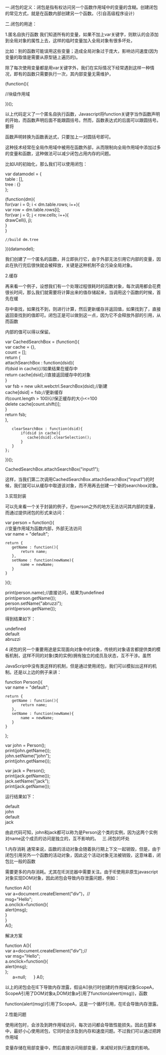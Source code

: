 一.闭包的定义：闭包是指有权访问另一个函数作用域中的变量的含糊。创建闭包的常见方式，就是在函数内部创建另一个函数。（引自高级程序设计）

二.闭包的用途：

1.匿名自执行函数 
  我们知道所有的变量，如果不加上var关键字，则默认的会添加到全局对象的属性上去，这样的临时变量加入全局对象有很多坏处，
  
  比如：别的函数可能误用这些变量；造成全局对象过于庞大，影响访问速度(因为变量的取值是需要从原型链上遍历的)。
  
  除了每次使用变量都是用var关键字外，我们在实际情况下经常遇到这样一种情况，即有的函数只需要执行一次，其内部变量无需维护，
  
  (function(){  
  
 //块级作用域  
 
  })();  

以上代码定义了一个匿名自执行函数，Javascript将function关键字当作函数声明的开始，而函数声明后面不能跟圆括号。然而，函数表达式的后面可以跟圆括号。要将

函数声明转换为函数表达式，只要加上一对圆括号即可。

这种技术经常在全局作用域中被用在函数外部，从而限制向全局作用域中添加过多的变量和函数，这种做法可以减少闭包占用内存的问题。
  
  比如UI的初始化，那么我们可以使用闭包：
  
  var datamodel = {    
    table : [],    
    tree : {}    
  };    
     
 (function(dm){    
    for(var i = 0; i < dm.table.rows; i++){    
       var row = dm.table.rows[i];    
       for(var j = 0; j < row.cells; i++){    
           drawCell(i, j);    
       }    
    }    
       
    //build dm.tree      
  })(datamodel);   
  
  我们创建了一个匿名的函数，并立即执行它，由于外部无法引用它内部的变量，因此在执行完后很快就会被释放，关键是这种机制不会污染全局对象。
  
  2.缓存
  
  再来看一个例子，设想我们有一个处理过程很耗时的函数对象，每次调用都会花费很长时间，那么我们就需要将计算出来的值存储起来，当调用这个函数的时候，首先在缓
  
  存中查找，如果找不到，则进行计算，然后更新缓存并返回值，如果找到了，直接返回查找到的值即可。闭包正是可以做到这一点，因为它不会释放外部的引用，从而函数
  
  内部的值可以得以保留。
  
  var CachedSearchBox = (function(){    
    var cache = {},    
       count = [];    
    return {    
       attachSearchBox : function(dsid){    
           if(dsid in cache){//如果结果在缓存中    
              return cache[dsid];//直接返回缓存中的对象    
           }    
           var fsb = new uikit.webctrl.SearchBox(dsid);//新建    
           cache[dsid] = fsb;//更新缓存    
           if(count.length > 100){//保正缓存的大小<=100    
              delete cache[count.shift()];    
           }    
           return fsb;          
       },    
     
       clearSearchBox : function(dsid){    
           if(dsid in cache){    
              cache[dsid].clearSelection();      
           }    
       }    
    };    
})();    
     
CachedSearchBox.attachSearchBox("input1");    

这样，当我们第二次调用CachedSearchBox.attachSerachBox(“input1”)的时候，我们就可以从缓存中取道该对象，而不用再去创建一个新的searchbox对象。

3.实现封装

可以先来看一个关于封装的例子，在person之外的地方无法访问其内部的变量，而通过提供闭包的形式来访问：

var person = function(){    
    //变量作用域为函数内部，外部无法访问    
    var name = "default";       
       
    return {    
       getName : function(){    
           return name;    
       },    
       setName : function(newName){    
           name = newName;    
       }    
    }    
}();    
     
print(person.name);//直接访问，结果为undefined    
print(person.getName());    
person.setName("abruzzi");    
print(person.getName());    
   
得到结果如下：  
   
undefined  
default  
abruzzi  

4 闭包的另一个重要用途是实现面向对象中的对象，传统的对象语言都提供类的模板机制，这样不同的对象(类的实例)拥有独立的成员及状态，互不干涉。虽然

JavaScript中没有类这样的机制，但是通过使用闭包，我们可以模拟出这样的机制。还是以上边的例子来讲：

function Person(){    
    var name = "default";       
       
    return {    
       getName : function(){    
           return name;    
       },    
       setName : function(newName){    
           name = newName;    
       }    
    }    
};    
     
     
var john = Person();    
print(john.getName());    
john.setName("john");    
print(john.getName());    
     
var jack = Person();    
print(jack.getName());    
jack.setName("jack");    
print(jack.getName());    
   
运行结果如下：  
   
default  
john  
default  
jack  

由此代码可知，john和jack都可以称为是Person这个类的实例，因为这两个实例对name这个成员的访问是独立的，互不影响的。
  
三.闭包的坏处

1.内存消耗
 通常来说，函数的活动对象会随着执行期上下文一起销毁，但是，由于闭包引用另外一个函数的活动对象，因此这个活动对象无法被销毁，这意味着，闭包比一般的函数
 
 需要更多的内存消耗。尤其在IE浏览器中需要关注。由于IE使用非原生javascript对象实现DOM对象，因此闭包会导致内存泄露问题，例如：
 
 function A(){  
      var a=document.createElement("div")，//  
            msg="Hello";  
       a.onclick=function(){  
          alert(msg);  
          }  
   }  
 A(); 
 
 解决方案
 
 function A(){  
      var a=document.createElement("div");//  
      var msg="Hello";  
       a.onclick=function(){  
          alert(msg);  
          };  
       a=null;   
   } 
 A(); 
 
 以上的闭包会在IE下导致内存泄露，假设A()执行时创建的作用域对象ScopeA，ScopeA引用了DOM对象a,DOM对象a引用了function(aleert(msg))，函数
 
 function(alert(msg))引用了ScopeA，这是一个循环引用，在IE会导致内存泄露。
 
 2.性能问题

使用闭包时，会涉及到跨作用域访问，每次访问都会导致性能损失。因此在脚本中，最好小心使用闭包，它同时会涉及到内存和速度问题。不过我们可以通过把跨作用域

变量存储在局部变量中，然后直接访问局部变量，来减轻对执行速度的影响。
 
